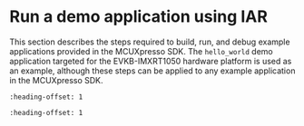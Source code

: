 # Run a demo application using IAR

This section describes the steps required to build, run, and debug example applications provided in the MCUXpresso SDK. The `hello_world` demo application targeted for the EVKB-IMXRT1050 hardware platform is used as an example, although these steps can be applied to any example application in the MCUXpresso SDK.


```{include} ../topics/build_an_example_application_003.md
:heading-offset: 1
```

```{include} ../topics/run_an_example_application_003.md
:heading-offset: 1
```

